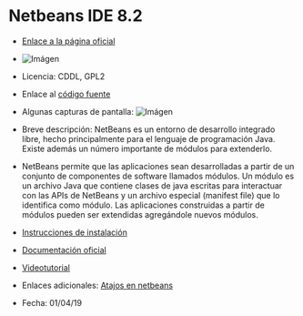 # Netbeans IDE 8.2

* [Enlace a la página oficial](https://netbeans.org/)

* ![Imágen](https://encrypted-tbn0.gstatic.com/images?q=tbn:ANd9GcSU_szL1ozIFUa9fOnLtkZKkg93tH7v1FRse0qUJCzM6KtFeECB) 

* Licencia: CDDL, GPL2

* Enlace al [código fuente](https://netbeans.org/projects/ide/sources)

* Algunas capturas de pantalla: ![Imágen](https://www.tecnodus.com/wp-content/uploads/2019/01/netbeans.png)

* Breve descripción: NetBeans es un entorno de desarrollo integrado libre, hecho principalmente para el lenguaje de programación Java. Existe además un número importante de módulos para extenderlo.
* NetBeans permite que las aplicaciones sean desarrolladas a partir de un conjunto de componentes de software llamados módulos. Un módulo es un archivo Java que contiene clases de java escritas para interactuar con las APIs de NetBeans y un archivo especial (manifest file) que lo identifica como módulo. Las aplicaciones construidas a partir de módulos pueden ser extendidas agregándole nuevos módulos.

* [Instrucciones de instalación](https://netbeans.org/community/releases/68/install_es.html)

* [Documentación oficial](https://netbeans.org/kb/index.html)

* [Videotutorial](https://www.youtube.com/watch?v=jJd6Pl4xTuQ&list=PLMTiAh6qhda3emws2jBAiFl-luqFeSDvX)

* Enlaces adicionales: [Atajos en netbeans](https://www.youtube.com/watch?v=8miIJwXkBTw)

* Fecha: 01/04/19

